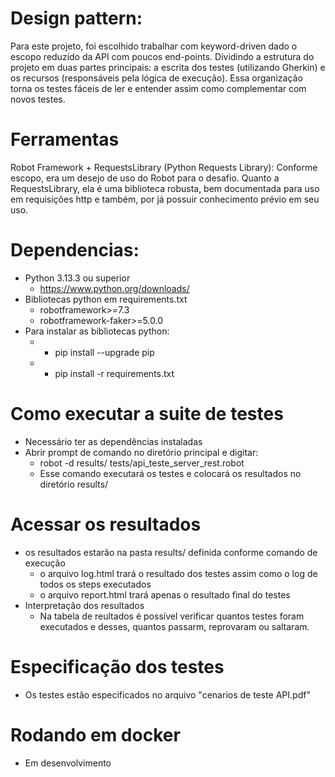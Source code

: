 # Design pattern:
Para este projeto, foi escolhido trabalhar com keyword-driven dado o escopo reduzido da API com poucos end-points.
Dividindo a estrutura do projeto em duas partes principais: a escrita dos testes (utilizando Gherkin) e os recursos (responsáveis pela lógica de execução).
Essa organização torna os testes fáceis de ler e entender assim como complementar com novos testes.

# Ferramentas
Robot Framework + RequestsLibrary (Python Requests Library): Conforme escopo, era um desejo de uso do Robot para o desafio.
Quanto a RequestsLibrary, ela é uma biblioteca robusta, bem documentada para uso em requisições http e também, por já possuir conhecimento prévio em seu uso.

# Dependencias:
- Python 3.13.3 ou superior
  - https://www.python.org/downloads/
- Bibliotecas python em requirements.txt
  - robotframework>=7.3
  - robotframework-faker>=5.0.0
- Para instalar as bibliotecas python:
  - - pip install --upgrade pip
  - - pip install -r requirements.txt

# Como executar a suite de testes
- Necessário ter as dependências instaladas
- Abrir prompt de comando no diretório principal e digitar:
  - robot -d results/ tests/api_teste_server_rest.robot
  - Esse comando executará os testes e colocará os resultados no diretório results/

# Acessar os resultados
- os resultados estarão na pasta results/ definida conforme comando de execução
  - o arquivo log.html trará o resultado dos testes assim como o log de todos os steps executados
  - o arquivo report.html trará apenas o resultado final do testes
- Interpretação dos resultados
  - Na tabela de reultados é possível verificar quantos testes foram executados e desses, quantos passarm, reprovaram ou saltaram.
 
# Especificação dos testes
- Os testes estão especificados no arquivo "cenarios de teste API.pdf"

# Rodando em docker
- Em desenvolvimento
